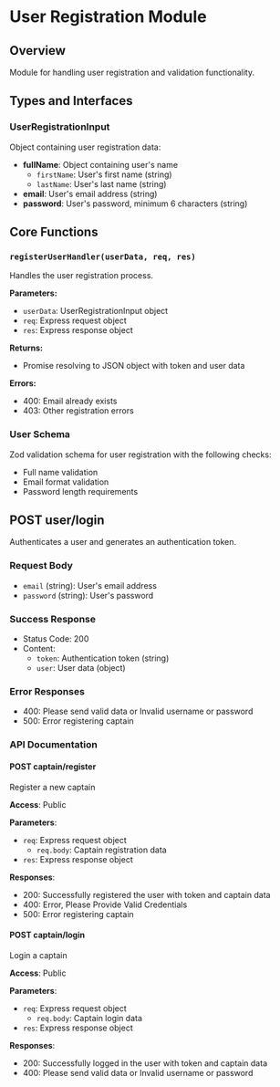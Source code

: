 # User Registration Module

## Overview
Module for handling user registration and validation functionality.

## Types and Interfaces

### UserRegistrationInput
Object containing user registration data:
- **fullName**: Object containing user's name
    - `firstName`: User's first name (string)
    - `lastName`: User's last name (string)
- **email**: User's email address (string)
- **password**: User's password, minimum 6 characters (string)

## Core Functions

### `registerUserHandler(userData, req, res)`
Handles the user registration process.

**Parameters:**
- `userData`: UserRegistrationInput object
- `req`: Express request object
- `res`: Express response object

**Returns:**
- Promise resolving to JSON object with token and user data

**Errors:**
- 400: Email already exists
- 403: Other registration errors

### User Schema
Zod validation schema for user registration with the following checks:
- Full name validation
- Email format validation
- Password length requirements

## POST user/login

Authenticates a user and generates an authentication token.

### Request Body
- `email` (string): User's email address
- `password` (string): User's password

### Success Response

- Status Code: 200
- Content:
    - `token`: Authentication token (string)
    - `user`: User data (object)

### Error Responses
- 400: Please send valid data or Invalid username or password
- 500: Error registering captain

### API Documentation

#### POST captain/register
Register a new captain

**Access**: Public

**Parameters**:
- `req`: Express request object
    - `req.body`: Captain registration data
- `res`: Express response object

**Responses**:
- 200: Successfully registered the user with token and captain data
- 400: Error, Please Provide Valid Credentials
- 500: Error registering captain

#### POST captain/login
Login a captain

**Access**: Public

**Parameters**:
- `req`: Express request object
    - `req.body`: Captain login data
- `res`: Express response object

**Responses**:
- 200: Successfully logged in the user with token and captain data
- 400: Please send valid data or Invalid username or password